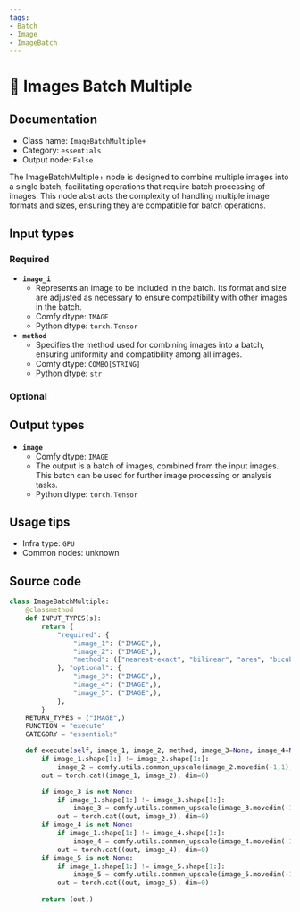 ```yaml
---
tags:
- Batch
- Image
- ImageBatch
---
```


# 🔧 Images Batch Multiple
## Documentation
- Class name: `ImageBatchMultiple+`
- Category: `essentials`
- Output node: `False`

The ImageBatchMultiple+ node is designed to combine multiple images into a single batch, facilitating operations that require batch processing of images. This node abstracts the complexity of handling multiple image formats and sizes, ensuring they are compatible for batch operations.
## Input types
### Required
- **`image_i`**
    - Represents an image to be included in the batch. Its format and size are adjusted as necessary to ensure compatibility with other images in the batch.
    - Comfy dtype: `IMAGE`
    - Python dtype: `torch.Tensor`
- **`method`**
    - Specifies the method used for combining images into a batch, ensuring uniformity and compatibility among all images.
    - Comfy dtype: `COMBO[STRING]`
    - Python dtype: `str`
### Optional
## Output types
- **`image`**
    - Comfy dtype: `IMAGE`
    - The output is a batch of images, combined from the input images. This batch can be used for further image processing or analysis tasks.
    - Python dtype: `torch.Tensor`
## Usage tips
- Infra type: `GPU`
- Common nodes: unknown


## Source code
```python
class ImageBatchMultiple:
    @classmethod
    def INPUT_TYPES(s):
        return {
            "required": {
                "image_1": ("IMAGE",),
                "image_2": ("IMAGE",),
                "method": (["nearest-exact", "bilinear", "area", "bicubic", "lanczos"], { "default": "lanczos" }),
            }, "optional": {
                "image_3": ("IMAGE",),
                "image_4": ("IMAGE",),
                "image_5": ("IMAGE",),
            },
        }
    RETURN_TYPES = ("IMAGE",)
    FUNCTION = "execute"
    CATEGORY = "essentials"

    def execute(self, image_1, image_2, method, image_3=None, image_4=None, image_5=None):
        if image_1.shape[1:] != image_2.shape[1:]:
            image_2 = comfy.utils.common_upscale(image_2.movedim(-1,1), image_1.shape[2], image_1.shape[1], method, "center").movedim(1,-1)
        out = torch.cat((image_1, image_2), dim=0)

        if image_3 is not None:
            if image_1.shape[1:] != image_3.shape[1:]:
                image_3 = comfy.utils.common_upscale(image_3.movedim(-1,1), image_1.shape[2], image_1.shape[1], method, "center").movedim(1,-1)
            out = torch.cat((out, image_3), dim=0)
        if image_4 is not None:
            if image_1.shape[1:] != image_4.shape[1:]:
                image_4 = comfy.utils.common_upscale(image_4.movedim(-1,1), image_1.shape[2], image_1.shape[1], method, "center").movedim(1,-1)
            out = torch.cat((out, image_4), dim=0)
        if image_5 is not None:
            if image_1.shape[1:] != image_5.shape[1:]:
                image_5 = comfy.utils.common_upscale(image_5.movedim(-1,1), image_1.shape[2], image_1.shape[1], method, "center").movedim(1,-1)
            out = torch.cat((out, image_5), dim=0)
        
        return (out,)

```
